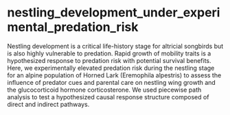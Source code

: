 # nestling_development_under_experimental_predation_risk
Nestling development is a critical life-history stage for altricial songbirds but is also highly vulnerable to predation. Rapid growth of mobility traits is a hypothesized response to predation risk with potential survival benefits. Here, we experimentally elevated predation risk during the nestling stage for an alpine population of Horned Lark (Eremophila alpestris) to assess the influence of predator cues and parental care on nestling wing growth and the glucocorticoid hormone corticosterone. We used piecewise path analysis to test a hypothesized causal response structure composed of direct and indirect pathways.

